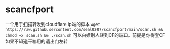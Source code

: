 # scancfport
一个用于扫描转发到cloudflare ip端的脚本
`wget https://raw.githubusercontent.com/seal0207/scancfport/main/scan.sh && chmod +x scan.sh && ./scan.sh`
可以白嫖别人转到CF的端口。前提是你得套CF
如果不知道干嘛用的请出门左转
